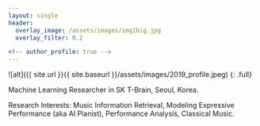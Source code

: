 ```yaml
---
layout: single
header: 
  overlay_image: /assets/images/img1big.jpg
  overlay_filter: 0.2

<!-- author_profile: true -->
---
```


![alt]({{ site.url }}{{ site.baseurl }}/assets/images/2019_profile.jpeg)
{: .full}

Machine Learning Researcher in SK T-Brain, Seoul, Korea.

Research Interests: Music Information Retrieval, Modeling Expressive Performance (aka AI Pianist), Performance Analysis, Classical Music.